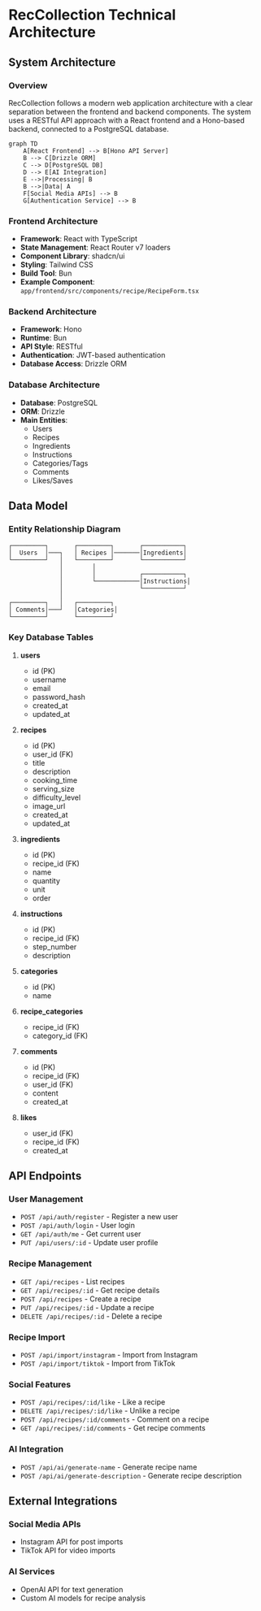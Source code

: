 # RecCollection Technical Architecture

## System Architecture

### Overview

RecCollection follows a modern web application architecture with a clear separation between the frontend and backend components. The system uses a RESTful API approach with a React frontend and a Hono-based backend, connected to a PostgreSQL database.

```mermaid
graph TD
    A[React Frontend] --> B[Hono API Server]
    B --> C[Drizzle ORM]
    C --> D[PostgreSQL DB]
    D --> E[AI Integration]
    E -->|Processing| B
    B -->|Data| A
    F[Social Media APIs] --> B
    G[Authentication Service] --> B
```

### Frontend Architecture

- **Framework**: React with TypeScript
- **State Management**: React Router v7 loaders
- **Component Library**: shadcn/ui
- **Styling**: Tailwind CSS
- **Build Tool**: Bun
- **Example Component**: `app/frontend/src/components/recipe/RecipeForm.tsx`

### Backend Architecture

- **Framework**: Hono
- **Runtime**: Bun
- **API Style**: RESTful
- **Authentication**: JWT-based authentication
- **Database Access**: Drizzle ORM

### Database Architecture

- **Database**: PostgreSQL
- **ORM**: Drizzle
- **Main Entities**:
  - Users
  - Recipes
  - Ingredients
  - Instructions
  - Categories/Tags
  - Comments
  - Likes/Saves

## Data Model

### Entity Relationship Diagram

```
┌─────────┐       ┌─────────┐       ┌───────────┐
│  Users  │───┐   │ Recipes │───────│Ingredients│
└─────────┘   │   └─────────┘       └───────────┘
              │        │
              │        │            ┌───────────┐
              │        └────────────│Instructions│
              │                     └───────────┘
              │
┌─────────┐   │   ┌─────────┐
│ Comments│───┘   │Categories│
└─────────┘       └─────────┘
```

### Key Database Tables

1. **users**

   - id (PK)
   - username
   - email
   - password_hash
   - created_at
   - updated_at

2. **recipes**

   - id (PK)
   - user_id (FK)
   - title
   - description
   - cooking_time
   - serving_size
   - difficulty_level
   - image_url
   - created_at
   - updated_at

3. **ingredients**

   - id (PK)
   - recipe_id (FK)
   - name
   - quantity
   - unit
   - order

4. **instructions**

   - id (PK)
   - recipe_id (FK)
   - step_number
   - description

5. **categories**

   - id (PK)
   - name

6. **recipe_categories**

   - recipe_id (FK)
   - category_id (FK)

7. **comments**

   - id (PK)
   - recipe_id (FK)
   - user_id (FK)
   - content
   - created_at

8. **likes**
   - user_id (FK)
   - recipe_id (FK)
   - created_at

## API Endpoints

### User Management

- `POST /api/auth/register` - Register a new user
- `POST /api/auth/login` - User login
- `GET /api/auth/me` - Get current user
- `PUT /api/users/:id` - Update user profile

### Recipe Management

- `GET /api/recipes` - List recipes
- `GET /api/recipes/:id` - Get recipe details
- `POST /api/recipes` - Create a recipe
- `PUT /api/recipes/:id` - Update a recipe
- `DELETE /api/recipes/:id` - Delete a recipe

### Recipe Import

- `POST /api/import/instagram` - Import from Instagram
- `POST /api/import/tiktok` - Import from TikTok

### Social Features

- `POST /api/recipes/:id/like` - Like a recipe
- `DELETE /api/recipes/:id/like` - Unlike a recipe
- `POST /api/recipes/:id/comments` - Comment on a recipe
- `GET /api/recipes/:id/comments` - Get recipe comments

### AI Integration

- `POST /api/ai/generate-name` - Generate recipe name
- `POST /api/ai/generate-description` - Generate recipe description

## External Integrations

### Social Media APIs

- Instagram API for post imports
- TikTok API for video imports

### AI Services

- OpenAI API for text generation
- Custom AI models for recipe analysis
